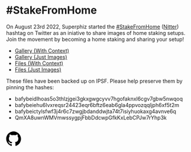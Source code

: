 <meta name="viewport" content="width=device-width,initial-scale=1">
<link rel="stylesheet" href="https://etheralpha.github.io/readme-themes/${theme-name}.css">


# #StakeFromHome

On August 23rd 2022, Superphiz started the [#StakeFromHome](https://twitter.com/search?q=stakefromhome&src=recent_search_click&f=image) ([Nitter](https://nitter.net/search?f=tweets&q=%23stakefromhome)) hashtag on Twitter as an iniative to share images of home staking setups. Join the movement by becoming a home staking and sharing your setup!

- [Gallery (With Context)](https://bafybeidlhoas5o3thlzjgei3gkxgwgcyvv7hgofaknxl6cgv7gbw5nwqoq.ipfs.nftstorage.link/)
- [Gallery (Just Images)](http://stakefromhome.gallery/)
- [Files (With Context)](https://bafybeiehu6lvxreqsr24423eqr6bftz6eab6gla4ppvozqqljph6xf5t2m.ipfs.nftstorage.link/)
- [Files (Just Images)](https://bafybeictylsfwf3j4r6c7zwgjbdanddwjta74t7isiyhuokaxg4avnve6q.ipfs.nftstorage.link/)

These files have been backed up on IPSF. Please help preserve them by pinning the hashes:

- bafybeidlhoas5o3thlzjgei3gkxgwgcyvv7hgofaknxl6cgv7gbw5nwqoq
- bafybeiehu6lvxreqsr24423eqr6bftz6eab6gla4ppvozqqljph6xf5t2m
- bafybeictylsfwf3j4r6c7zwgjbdanddwjta74t7isiyhuokaxg4avnve6q
- QmXA8uwnWMVmwssygpjFbbDdcwpGfkKxLebCPJw7rYhp3k



##



<a id="github-link" href="https://github.com/etheralpha/stakefromhome-com/" target="_blank">
  <svg height="40" width="40" aria-hidden="true" viewBox="0 0 16 16" version="1.1" width="32" data-view-component="true" class="octicon octicon-mark-github v-align-middle">
      <path fill-rule="evenodd" d="M8 0C3.58 0 0 3.58 0 8c0 3.54 2.29 6.53 5.47 7.59.4.07.55-.17.55-.38 0-.19-.01-.82-.01-1.49-2.01.37-2.53-.49-2.69-.94-.09-.23-.48-.94-.82-1.13-.28-.15-.68-.52-.01-.53.63-.01 1.08.58 1.23.82.72 1.21 1.87.87 2.33.66.07-.52.28-.87.51-1.07-1.78-.2-3.64-.89-3.64-3.95 0-.87.31-1.59.82-2.15-.08-.2-.36-1.02.08-2.12 0 0 .67-.21 2.2.82.64-.18 1.32-.27 2-.27.68 0 1.36.09 2 .27 1.53-1.04 2.2-.82 2.2-.82.44 1.1.16 1.92.08 2.12.51.56.82 1.27.82 2.15 0 3.07-1.87 3.75-3.65 3.95.29.25.54.73.54 1.48 0 1.07-.01 1.93-.01 2.2 0 .21.15.46.55.38A8.013 8.013 0 0016 8c0-4.42-3.58-8-8-8z"></path>
  </svg>
</a>


